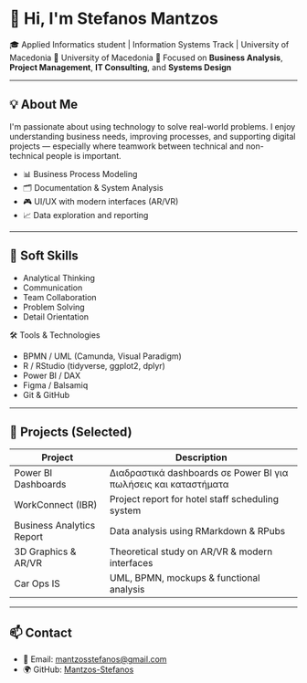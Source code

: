 # 👋 Hi, I'm Stefanos Mantzos

🎓 Applied Informatics student | Information Systems Track | University of Macedonia
🏫 University of Macedonia 
💼 Focused on **Business Analysis**,  **Project Management**, **IT Consulting**, and **Systems Design**

---

## 💡 About Me

I'm passionate about using technology to solve real-world problems. I enjoy understanding business needs, improving processes, and supporting digital projects — especially where teamwork between technical and non-technical people is important.

- 📊 Business Process Modeling  
- 🗂️ Documentation & System Analysis  
- 🎮 UI/UX with modern interfaces (AR/VR)  
- 📈 Data exploration and reporting  

---

## 🤝 Soft Skills

- Analytical Thinking  
- Communication  
- Team Collaboration  
- Problem Solving  
- Detail Orientation

🛠️ Tools & Technologies
- BPMN / UML (Camunda, Visual Paradigm)
- R / RStudio (tidyverse, ggplot2, dplyr)
- Power BI / DAX
- Figma / Balsamiq
- Git & GitHub


---

## 🚀 Projects (Selected)

| Project | Description |
|---------|-------------|
| Power BI Dashboards | Διαδραστικά dashboards σε Power BI για πωλήσεις και καταστήματα |
| WorkConnect (IBR) | Project report for hotel staff scheduling system |
| Business Analytics Report | Data analysis using RMarkdown & RPubs |
| 3D Graphics & AR/VR | Theoretical study on AR/VR & modern interfaces |
| Car Ops IS | UML, BPMN, mockups & functional analysis |


---

## 📫 Contact

- 📧 Email: mantzosstefanos@gmail.com 
- 🌍 GitHub: [Mantzos-Stefanos](https://github.com/Mantzos-Stefanos)
